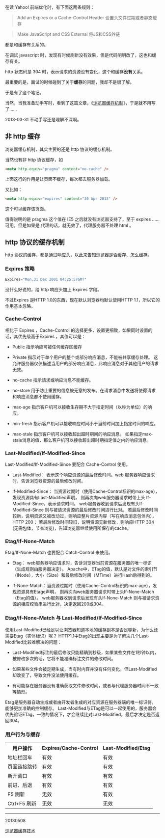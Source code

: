 <!--
title: 浏览器缓存
date: 2013-03-21 23:19:45
tags: 浏览器
-->

在读 Yahoo! 前端优化时，有下面这两条规则：

> Add an Expires or a Cache-Control Header 设置头文件过期或者静态缓存

> Make JavaScript and CSS External 将JS和CSS外链

都是和缓存有关系的。

在调试 javascript 时，发现有时候刷新没有效果，但是代码明明改了，这也和缓存有关。

http 状态码是 304 时，表示请求的资源没有变化，这个和缓存**没有**关系。

最重要的是，面试的时候碰到了关于**缓存**的问题，我却不是很了解。

于是有了这个笔记。

<!-- more -->

当然，当我准备动手写时，看到了这篇文章，《[浏览器缓存机制](http://fastfood.sinaapp.com/?p=1092)》，于是就不用写了……

2013-03-31 不动手写还是理解不深啊。

## 非 http 缓存

浏览器缓存机制，其实主要的还是 http 协议的缓存机制。

当然也有非 http 协议缓存，如

```html
<meta http-equiv="pragma" content="no-cache" />
```

上面这行的作用是让页面不缓存，每次都去服务器加载。

又比如：

```html
<meta http-equiv="expires" content="30 Apr 2013" />
```

这个可以缓存该页面。

值得说明的是 pragma 这个值在 IE5 之后就没有浏览器支持了，至于 expires …… 可用，但是如果是
代理的话，就无效了，代理服务器不处理 html 。

## http 协议的缓存机制

http 协议的缓存，都是通过响应头，以此来告知浏览器是否缓存、怎么缓存。

### Expires 策略

```js
Expires="Mon,31 Dec 2001 04:25:57GMT"
```

没什么好说的，给 http 响应头加上 Expires 字段。

不过Expires 是HTTP 1.0的东西，现在默认浏览器均默认使用HTTP 1.1，所以它的作用基本忽略。

### Cache-Control

相比于 Expires ，Cache-Control 的选择更多，设置更细致，如果同时设置的话，其优先级高于Expires ，其值可以是：

* Public  指示响应可被任何缓存区缓存

* Private  指示对于单个用户的整个或部分响应消息，不能被共享缓存处理。
    这允许服务器仅仅描述当用户的部分响应消息，此响应消息对于其他用户的请求无效。

* no-cache  指示请求或响应消息不能缓存。

* no-store  用于防止重要的信息被无意的发布。在请求消息中发送将使得请求和响应消息都不使用缓存。

* max-age  指示客户机可以接收生存期不大于指定时间（以秒为单位）的响应。

* min-fresh  指示客户机可以接收响应时间小于当前时间加上指定时间的响应。

* max-stale  指示客户机可以接收超出超时期间的响应消息。
    如果指定max-stale消息的值，那么客户机可以接收超出超时期指定值之内的响应消息。


### Last-Modified/If-Modified-Since

Last-Modified/If-Modified-Since 要配合 Cache-Control 使用。

* Last-Modified： 表示这个响应资源的最后修改时间。web 服务器响应请求时，告诉浏览器资源的最后修改时间。

* If-Modified-Since： 当资源过期时（使用Cache-Control标识的max-age），发现资源具有Last-Modified声明，
        则再次向web服务器请求时带上头 If-Modified-Since，表示请求时间。
    web服务器收到请求后发现有头If-Modified-Since 则与被请求资源的最后修改时间进行比对。
    若最后修改时间较新，说明资源又被改动过，则响应整片资源内容（写在响应消息包体内），HTTP 200；
        若最后修改时间较旧，说明资源无新修改，则响应HTTP 304 (无需包体，节省浏览)，告知浏览器继续使用所保存的cache。


### Etag/If-None-Match

Etag/If-None-Match 也要配合 Catch-Control 来使用。

* Etag： web服务器响应请求时，告诉浏览器当前资源在服务器的唯一标识（生成规则由服务器决定）。
        Apache中，ETag的值，默认是对文件的索引节（INode），大小（Size）和最后修改时间（MTime）进行Hash后得到的。

* If-None-Match：当资源过期时（使用Cache-Control标识的max-age），发现资源具有Etage声明，
    则再次向web服务器请求时带上头If-None-Match （Etag的值）。
    web服务器收到请求后发现有头If-None-Match 则与被请求资源的相应校验串进行比对，决定返回200或304。


### Etag/If-None-Match 与  Last-Modified/If-Modified-Since

使用Last-Modified已经足以让浏览器知道本地的缓存副本是否足够新，为什么还需要Etag（实体标识）呢？
HTTP1.1中Etag的出现主要是为了解决几个Last-Modified比较难解决的问题：

*  Last-Modified标注的最后修改只能精确到秒级，如果某些文件在1秒钟以内，被修改多次的话，它将不能准确标注文件的修改时间。

*  如果某些文件会被定期生成，当有时内容并没有任何变化，但Last-Modified却改变了，导致文件没法使用缓存。

*  有可能存在服务器没有准确获取文件修改时间，或者与代理服务器时间不一致等情形。

Etag是服务器自动生成或者由开发者生成的对应资源在服务器端的唯一标识符，能够更加准确的控制缓存。
Last-Modified与ETag是可以一起使用的，服务器会优先验证ETag，一致的情况下，才会继续比对Last-Modified，最后才决定是否返回304。


### 用户行为与缓存
<table>
    <tr>
        <th>用户操作</th>
        <th>Expires/Cache-Control</th>
        <th>Last-Modified/Etag</th>
    </tr>
    <tr>
        <td>地址栏回车</td>
        <td>有效</td>
        <td>有效</td>
    </tr>
    <tr>
        <td>页面链接跳转</td>
        <td>有效</td>
        <td>有效</td>
    </tr>
    <tr>
        <td>新开窗口</td>
        <td>有效</td>
        <td>有效</td>
    </tr>
    <tr>
        <td>前进、后退</td>
        <td>有效</td>
        <td>有效</td>
    </tr>
    <tr>
        <td>F5 刷新</td>
        <td>无效</td>
        <td>有效</td>
    </tr>
    <tr>
        <td>Ctrl+F5 刷新</td>
        <td>无效</td>
        <td>无效</td>
    </tr>
</table>


******

20130508

[浏览器缓存技术](http://www.cnblogs.com/phphuaibei/archive/2011/09/27/2192817.html)
